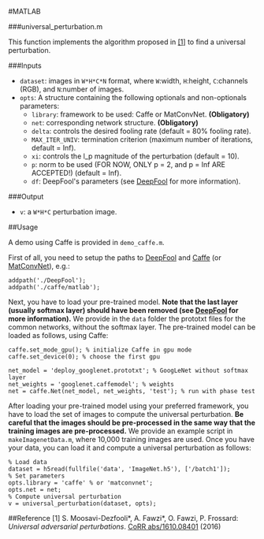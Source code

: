 #MATLAB

###universal_perturbation.m

This function implements the algorithm proposed in [[1]](http://arxiv.org/pdf/1610.08401) to find a universal perturbation.

###Inputs
- `dataset`: images in `W*H*C*N` format, where `W`:width, `H`:height, `C`:channels (RGB), and `N`:number of images.
- `opts`: A structure containing the following optionals and non-optionals parameters:
  - `library`: framework to be used: Caffe or MatConvNet. __(Obligatory)__
  - `net`: corresponding network structure. __(Obligatory)__
  - `delta`: controls the desired fooling rate (default = 80% fooling rate).
  - `MAX_ITER_UNIV`: termination criterion (maximum number of iterations, default = Inf).
  - `xi`: controls the l_p magnitude of the perturbation (default = 10).
  - `p`: norm to be used (FOR NOW, ONLY p = 2, and p = Inf ARE ACCEPTED!) (default = Inf).
  - `df`: DeepFool's parameters (see [DeepFool](http://github.com/lts4/deepfool) for more information).
  
###Output
- `v`: a `W*H*C` perturbation image.

##Usage

A demo using Caffe is provided in `demo_caffe.m`.

First of all, you need to setup the paths to [DeepFool](http://github.com/lts4/deepfool) and [Caffe](http://caffe.berkeleyvision.org) (or [MatConvNet](http://www.vlfeat.org/matconvnet/)), e.g.:
```
addpath('./DeepFool');
addpath('./caffe/matlab');
```
Next, you have to load your pre-trained model. __Note that the last layer (usually softmax layer) should have been removed (see [DeepFool](http://github.com/lts4/deepfool) for more information).__ We provide in the `data` folder the prototxt files for the common networks, without the softmax layer. The pre-trained model can be loaded as follows, using Caffe:
```
caffe.set_mode_gpu(); % initialize Caffe in gpu mode
caffe.set_device(0); % choose the first gpu

net_model = 'deploy_googlenet.prototxt'; % GoogLeNet without softmax layer
net_weights = 'googlenet.caffemodel'; % weights
net = caffe.Net(net_model, net_weights, 'test'); % run with phase test
```
After loading your pre-trained model using your preferred framework, you have to load the set of images to compute the universal perturbation. __Be careful that the images should be pre-processed in the same way that the training images are pre-processed.__ We provide an example script in `makeImagenetData.m`, where 10,000 training images are used. Once you have your data, you can load it and compute a universal perturbation as follows:

```
% Load data
dataset = h5read(fullfile('data', 'ImageNet.h5'), ['/batch1']);
% Set parameters
opts.library = 'caffe' % or 'matconvnet';
opts.net = net;
% Compute universal perturbation
v = universal_perturbation(dataset, opts);
```

##Reference
[1] S. Moosavi-Dezfooli\*, A. Fawzi\*, O. Fawzi, P. Frossard:
*Universal adversarial perturbations*.  [CoRR abs/1610.08401](http://arxiv.org/pdf/1610.08401) (2016)
